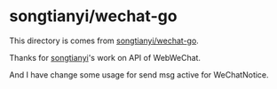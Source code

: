 # songtianyi/wechat-go

This directory is comes from [songtianyi/wechat-go](https://github.com/songtianyi/wechat-go/tree/master/wxweb).

Thanks for [songtianyi](https://github.com/songtianyi)'s work on API of WebWeChat. 

And I have change some usage for send msg active for WeChatNotice.
